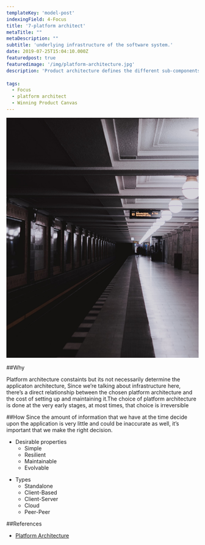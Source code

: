 ```yaml
---
templateKey: 'model-post'
indexingField: 4-Focus
title: '7-platform architect'
metaTitle: ""
metaDescription: ""
subtitle: 'underlying infrastructure of the software system.'
date: 2019-07-25T15:04:10.000Z
featuredpost: true
featuredimage: '/img/platform-architecture.jpg'
description: 'Product architecture defines the different sub-components of a software system, and how the interact with each other, whereas platform architecture defines the underlying infrastructure on which the software system runs.'

tags:
  - Focus
  - platform architect
  - Winning Product Canvas
---
```


![flavor wheel](/img/platform-architecture.jpg)

##Why

Platform architecture constaints but its not necessarily determine the applicaton architecture,
Since we’re talking about infrastructure here, there’s a direct relationship between the chosen platform architecture and the cost of setting up and maintaining it.The choice of platform architecture is done at the very early stages, at most times, that choice is irreversible

##How
Since the amount of information that we have at the time decide upon the application is very little and could be inaccurate as well, it’s important that we make the right decision.

- Desirable properties
  - Simple
  - Resilient
  - Maintainable
  - Evolvable

* Types
  - Standalone
  - Client-Based
  - Client-Server
  - Cloud
  - Peer-Peer

##References

- [Platform Architecture](https://www.sciencedirect.com/topics/computer-science/platform-architecture)
